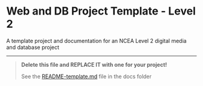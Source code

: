 # Web and DB Project Template - Level 2

A template project and documentation for an NCEA Level 2 digital media and database project

---

> **Delete this file and REPLACE IT with one for your project!**
>
> See the [README-template.md](docs/README-template.md) file in the docs folder

